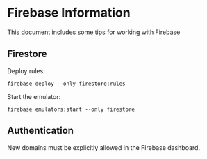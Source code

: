 # Firebase Information

This document includes some tips for working with Firebase

## Firestore

Deploy rules:
```
firebase deploy --only firestore:rules
```

Start the emulator:
```
firebase emulators:start --only firestore
```

## Authentication

New domains must be explicitly allowed in the Firebase dashboard.